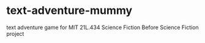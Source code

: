 # text-adventure-mummy
text adventure game for MIT 21L.434 Science Fiction Before Science Fiction project
